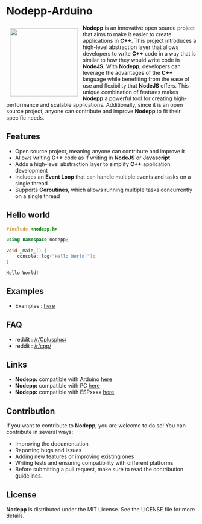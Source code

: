 # Nodepp-Arduino

<img src="https://github.com/NodeppOficial/nodepp-arduino/assets/109326461/3d427678-9bea-4f71-93a4-37c349a01e22" 
     width="180px" align="left" style=" padding:10px; " >

**Nodepp** is an innovative open source project that aims to make it easier to create applications in **C++**. This project introduces a high-level abstraction layer that allows developers to write **C++** code in a way that is similar to how they would write code in **NodeJS**. With **Nodepp**, developers can leverage the advantages of the **C++** language while benefiting from the ease of use and flexibility that **NodeJS** offers. This unique combination of features makes **Nodepp** a powerful tool for creating high-performance and scalable applications. Additionally, since it is an open source project, anyone can contribute and improve **Nodepp** to fit their specific needs.

## Features

- Open source project, meaning anyone can contribute and improve it
- Allows writing **C++** code as if writing in **NodeJS** or **Javascript**
- Adds a high-level abstraction layer to simplify **C++** application development
- Includes an **Event Loop** that can handle multiple events and tasks on a single thread
- Supports **Coroutines**, which allows running multiple tasks concurrently on a single thread

## Hello world
```cpp
#include <nodepp.h>

using namespace nodepp;

void _main_() {
    console::log("Hello World!");
}
```
```
Hello World!
```

## Examples
- Examples : [here](https://github.com/NodeppOficial/Nodepp/tree/main/examples)

## FAQ
- reddit : [/r/Cplusplus/](https://www.reddit.com/r/Cplusplus/comments/19e2kw3/write_asynchronous_code_with_c_nodepp/) 
- reddit : [/r/cpp/](https://www.reddit.com/r/cpp/comments/19camli/write_asynchronously_code_with_c_nodepp/)

## Links

- **Nodepp:** compatible with Arduino [here](https://github.com/NodeppOficial/nodepp-arduino)
- **Nodepp:** compatible with PC      [here](https://github.com/NodeppOficial/Nodepp)
- **Nodepp:** compatible with ESPxxxx [here](https://github.com/NodeppOficial/Nodepp)
  
## Contribution

If you want to contribute to **Nodepp**, you are welcome to do so! You can contribute in several ways:

- Improving the documentation
- Reporting bugs and issues
- Adding new features or improving existing ones
- Writing tests and ensuring compatibility with different platforms
- Before submitting a pull request, make sure to read the contribution guidelines.

## License

**Nodepp** is distributed under the MIT License. See the LICENSE file for more details.
